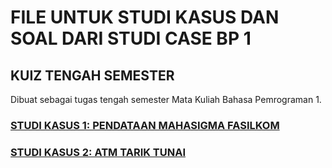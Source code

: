 # FILE UNTUK STUDI KASUS DAN SOAL DARI STUDI CASE BP 1
## KUIZ TENGAH SEMESTER
Dibuat sebagai tugas tengah semester Mata Kuliah Bahasa Pemrograman 1.

### [STUDI KASUS 1: PENDATAAN MAHASIGMA FASILKOM](StudiCase1)
### [STUDI KASUS 2: ATM TARIK TUNAI](StudiCase2)